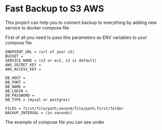 # Fast Backup to S3 AWS

This project can help you to connect backup to everything by adding new service to docker compose file 

First of all you need to pass this parameters as ENV variables to your compose file

```
ENDPOINT_URL = (url of your s3)
BUCKET = 
SERVICE_NAME = (s3 or ec2, s3 is default)
AWS_SECRET_KEY = 
AWS_ACCESS_KEY = 

DB_HOST = 
DB_PORT = 
DB_NAME = 
DB_LOGIN = 
DB_PASSWORD = 
DB_TYPE = (mysql or postgres)

FILES = first/file/path;second/file/path;first/folder
BACKUP_INTERVAL = (in seconds)
```

The example of compose file you can see under 